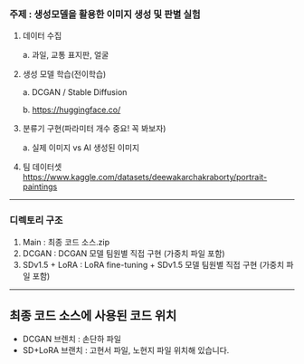 ### 주제 : 생성모델을 활용한 이미지 생성 및 판별 실험

1. 데이터 수집
       
    a. 과일, 교통 표지판, 얼굴
2.  생성 모델 학습(전이학습)
   
    a. DCGAN / Stable Diffusion
    
    b. https://huggingface.co/
  
4. 분류기 구현(파라미터 개수 중요! 꼭 봐보자)

   a. 실제 이미지 vs AI 생성된 이미지

5. 팀 데이터셋
   https://www.kaggle.com/datasets/deewakarchakraborty/portrait-paintings

------
### 디렉토리 구조
1. Main : 최종 코드 소스.zip
2. DCGAN : DCGAN 모델 팀원별 직접 구현 (가중치 파일 포함)
3. SDv1.5 + LoRA : LoRA fine-tuning + SDv1.5 모델 팀원별 직접 구현 (가중치 파일 포함)

-----
## 최종 코드 소스에 사용된 코드 위치
- DCGAN 브렌치 : 손단하 파일
- SD+LoRA 브랜치 : 고현서 파일, 노현지 파일
위치해 있습니다.
